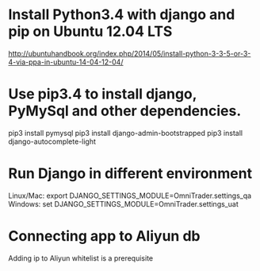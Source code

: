 # Install Python3.4 with django and pip on Ubuntu 12.04 LTS
http://ubuntuhandbook.org/index.php/2014/05/install-python-3-3-5-or-3-4-via-ppa-in-ubuntu-14-04-12-04/

# Use pip3.4 to install django, PyMySql and other dependencies.
pip3 install pymysql
pip3 install django-admin-bootstrapped
pip3 install django-autocomplete-light


# Run Django in different environment
Linux/Mac:
export DJANGO_SETTINGS_MODULE=OmniTrader.settings_qa
Windows:
set DJANGO_SETTINGS_MODULE=OmniTrader.settings_uat

# Connecting app to Aliyun db
Adding ip to Aliyun whitelist is a prerequisite